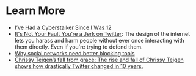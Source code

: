 # Learn More
- [I’ve Had a Cyberstalker Since I Was 12](https://www.wired.com/2016/02/ive-had-a-cyberstalker-since-i-was-12/)
- [It's Not Your Fault You're a Jerk on Twitter](https://www.wired.com/story/social-media-harassment-platforms/): The design of the internet lets you harass and harm people without ever once interacting with them directly. Even if you're trying to defend them.
- [Why social networks need better blocking tools](https://www.theverge.com/2021/2/10/22275568/blocking-clubhouse-block-party-social-networks)
- [Chrissy Teigen’s fall from grace: The rise and fall of Chrissy Teigen shows how drastically Twitter changed in 10 years.](https://www.vox.com/culture/22451970/chrissy-teigen-courtney-stodden-controversy-explained)
